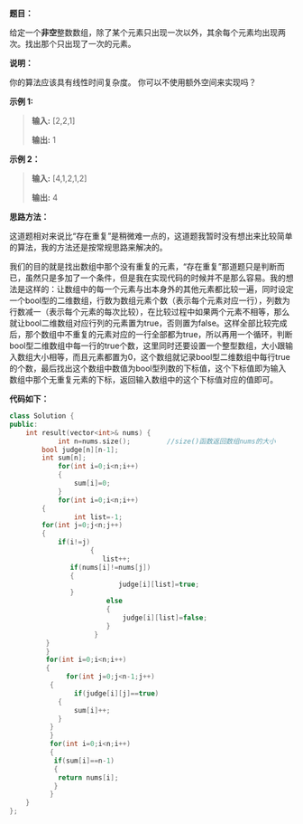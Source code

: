 **题目：**

给定一个**非空**整数数组，除了某个元素只出现一次以外，其余每个元素均出现两次。找出那个只出现了一次的元素。

**说明：**

你的算法应该具有线性时间复杂度。 你可以不使用额外空间来实现吗？

**示例 1:**

> **输入:** [2,2,1]
>
> **输出:** 1

**示例 2：**

> **输入:** [4,1,2,1,2]
>
> **输出:** 4

**思路方法：**

这道题相对来说比“存在重复”是稍微难一点的，这道题我暂时没有想出来比较简单的算法，我的方法还是按常规思路来解决的。

我们的目的就是找出数组中那个没有重复的元素，“存在重复”那道题只是判断而已，虽然只是多加了一个条件，但是我在实现代码的时候并不是那么容易。我的想法是这样的：让数组中的每一个元素与出本身外的其他元素都比较一遍，同时设定一个bool型的二维数组，行数为数组元素个数（表示每个元素对应一行），列数为行数减一（表示每个元素的每次比较），在比较过程中如果两个元素不相等，那么就让bool二维数组对应行列的元素置为true，否则置为false。这样全部比较完成后，那个数组中不重复的元素对应的一行全部都为true，所以再用一个循环，判断bool型二维数组中每一行的true个数，这里同时还要设置一个整型数组，大小跟输入数组大小相等，而且元素都置为0，这个数组就记录bool型二维数组中每行true的个数，最后找出这个数组中数值为bool型列数的下标值，这个下标值即为输入数组中那个无重复元素的下标，返回输入数组中的这个下标值对应的值即可。

**代码如下：**

```cpp
class Solution {
public:
    int result(vector<int>& nums) {
            int n=nums.size();         //size()函数返回数组nums的大小
	    bool judge[n][n-1];
	    int sum[n];
            for(int i=0;i<n;i++)
            {
                sum[i]=0;
            }
            for(int i=0;i<n;i++)
	    {
                int list=-1;
		for(int j=0;j<n;j++)
		{
		    if(i!=j)
                    {
                       list++;
		       if(nums[i]!=nums[j])
		       {
                           judge[i][list]=true;
		       }
                        else
                        {
                            judge[i][list]=false;
                        }
                     }  
		 }
	     }
	     for(int i=0;i<n;i++)
	     {
	          for(int j=0;j<n-1;j++)
		  {
		        if(judge[i][j]==true)
			{
				sum[i]++;
			}
		  }
	      }
	      for(int i=0;i<n;i++)
	      {
		   if(sum[i]==n-1)
		   {
			return nums[i];
		   }
	      }
    }
};
```